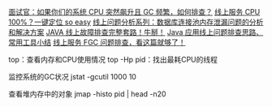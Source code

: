 [面试官：如果你们的系统 CPU 突然飙升且 GC 频繁，如何排查？](https://mp.weixin.qq.com/s/g8KJhOtiBHWb6wNFrCcLVg)
[线上服务 CPU 100%？一键定位 so easy](https://mp.weixin.qq.com/s/MmEn18aunDASfCyOep25Qg)
[线上问题分析系列：数据库连接池内存泄漏问题的分析和解决方案](https://mp.weixin.qq.com/s/aTMziyCHmXBTKhDDzxcn1A)
[JAVA 线上故障排查完整套路！牛掰！](https://mp.weixin.qq.com/s/cHA6m_e7yfd64aPaSqY0mg)
[Java 应用线上问题排查思路、常用工具小结](https://mp.weixin.qq.com/s/7cN90k1wwdjD5nqrwnn1aQ)
[线上服务 FGC 问题排查，看这篇就够了！](https://mp.weixin.qq.com/s/mx1Kd9GcevVn4xiocuskGw)
[](https://mp.weixin.qq.com/s/TbiSN_fmCo40YqIfzSrt7A)
[](https://mp.weixin.qq.com/s/mx1Kd9GcevVn4xiocuskGw)
[](https://mp.weixin.qq.com/s/UolWzSWEbtKFBVnqKWYKSQ)
[](https://mp.weixin.qq.com/s/daXgZZ0xEn2p61i_aw7aqA)



top：查看内存和CPU使用情况
top -Hp pid：找出最耗CPU的线程

监控系统的GC状况
jstat -gcutil  1000 10

查看堆内存中的对象
jmap -histo pid | head -n20
